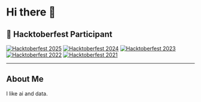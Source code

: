 # Hi there 👋

## 🎃 Hacktoberfest Participant

[![Hacktoberfest 2025](https://img.shields.io/badge/Hacktoberfest-2025-blueviolet?style=for-the-badge&logo=hacktoberfest&logoColor=white)](https://hacktoberfest.com)
[![Hacktoberfest 2024](https://img.shields.io/badge/Hacktoberfest-2024-orange?style=for-the-badge&logo=hacktoberfest&logoColor=white)](https://hacktoberfest.com)
[![Hacktoberfest 2023](https://img.shields.io/badge/Hacktoberfest-2023-ff69b4?style=for-the-badge&logo=hacktoberfest&logoColor=white)](https://hacktoberfest.com)
[![Hacktoberfest 2022](https://img.shields.io/badge/Hacktoberfest-2022-success?style=for-the-badge&logo=hacktoberfest&logoColor=white)](https://hacktoberfest.com)
[![Hacktoberfest 2021](https://img.shields.io/badge/Hacktoberfest-2021-important?style=for-the-badge&logo=hacktoberfest&logoColor=white)](https://hacktoberfest.com)

---

## About Me

I like ai and data.
